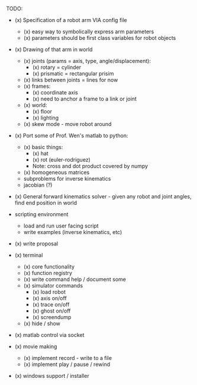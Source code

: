 TODO:

- (x) Specification of a robot arm VIA config file
    - (x) easy way to symbolically express arm parameters
    - (x) parameters should be first class variables for robot objects

- (x) Drawing of that arm in world
    - (x) joints (params = axis, type, angle/displacement):
        - (x) rotary = cylinder
        - (x) prismatic = rectangular prisim
    - (x) links between joints = lines for now
    - (x) frames:
        - (x) coordinate axis
        - (x) need to anchor a frame to a link or joint
    - (x) world:
        - (x) floor
        - (x) lighting
    - (x) skew mode - move robot around
    
- (x) Port some of Prof. Wen's matlab to python:
    - (x) basic things:
        - (x) hat
        - (x) rot (euler-rodriguez)
        - Note: cross and dot product covered by numpy
    - (x) homogeneous matrices
    - subproblems for inverse kinematics
    - jacobian (?)

- (x) General forward kinematics solver - given any robot and joint angles, find end position in world

- scripting environment
    - load and run user facing script
    - write examples (inverse kinematics, etc)

- (x) write proposal

- (x) terminal
    - (x) core functionality
    - (x) function registry
    - (x) write command help / document some
    - (x) simulator commands
        - (x) load robot
        - (x) axis on/off
        - (x) trace on/off
        - (x) ghost on/off
        - (x) screendump
    - (x) hide / show

- (x) matlab control via socket

- (x) movie making
    - (x) implement record - write to a file 
    - (x) implement play / pause / rewind

- (x) windows support / installer
